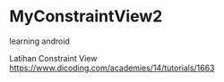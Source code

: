 # MyConstraintView2
learning android 

Latihan Constraint View
https://www.dicoding.com/academies/14/tutorials/1663
